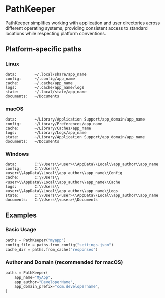# PathKeeper

PathKeeper simplifies working with application and user directories across different operating systems, providing consistent access to standard locations while respecting platform conventions.

## Platform-specific paths

### Linux

```text
data:        ~/.local/share/app_name
config:      ~/.config/app_name
cache:       ~/.cache/app_name
logs:        ~/.cache/app_name/logs
state:       ~/.local/state/app_name
documents:   ~/Documents
```

### macOS

```text
data:        ~/Library/Application Support/app_domain/app_name
config:      ~/Library/Preferences/app_name
cache:       ~/Library/Caches/app_name
logs:        ~/Library/Logs/app_name
state:       ~/Library/Application Support/app_domain/app_name
documents:   ~/Documents
```

### Windows

```text
data:        C:\\Users\\<user>\\AppData\\Local\\app_author\\app_name
config:      C:\\Users\\<user>\\AppData\\Local\\app_author\\app_name\\Config
cache:       C:\\Users\\<user>\\AppData\\Local\\app_author\\app_name\\Cache
logs:        C:\\Users\\<user>\\AppData\\Local\\app_author\\app_name\\Logs
state:       C:\\Users\\<user>\\AppData\\Local\\app_author\\app_name
documents:   C:\\Users\\<user>\\Documents
```

## Examples

### Basic Usage

```python
paths = PathKeeper("myapp")
config_file = paths.from_config("settings.json")
cache_dir = paths.from_cache("responses")
```

### Author and Domain (recommended for macOS)

```python
paths = PathKeeper(
    app_name="MyApp",
    app_author="DeveloperName",
    app_domain_prefix="com.developername",
)
```
